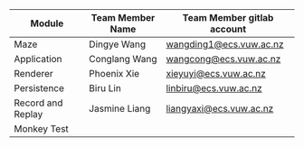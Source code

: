 | Module            | Team Member Name | Team Member gitlab account |
| ----------------- | ---------------- | -------------------------- |
| Maze              | Dingye Wang      | wangding1@ecs.vuw.ac.nz    |
| Application       | Conglang Wang    | wangcong@ecs.vuw.ac.nz     |
| Renderer          | Phoenix Xie      | xieyuyi@ecs.vuw.ac.nz      |
| Persistence       | Biru Lin         | linbiru@ecs.vuw.ac.nz      |
| Record and Replay | Jasmine Liang    | liangyaxi@ecs.vuw.ac.nz    |
| Monkey Test       |                  |                            |
